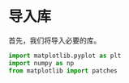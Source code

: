 # 导入库

首先，我们将导入必要的库。

```python
import matplotlib.pyplot as plt
import numpy as np
from matplotlib import patches
```
